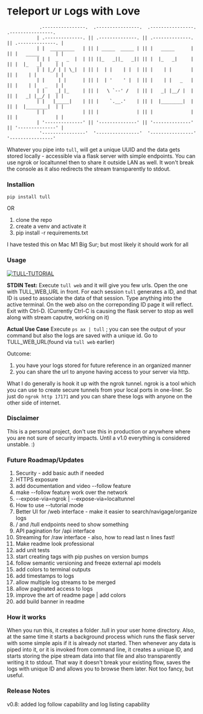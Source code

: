 # `T`eleport `U`r `L`ogs with `L`ove

```
            .----------------.  .----------------.  .----------------.  .----------------.   
           | .--------------. || .--------------. || .--------------. || .--------------. |  
           | |  _________   | || | _____  _____ | || |   _____      | || |   _____      | |  
           | | |  _   _  |  | || ||_   _||_   _|| || |  |_   _|     | || |  |_   _|     | |  
           | | |_/ | | \_|  | || |  | |    | |  | || |    | |       | || |    | |       | |  
           | |     | |      | || |  | '    ' |  | || |    | |   _   | || |    | |   _   | |  
           | |    _| |_     | || |   \ `--' /   | || |   _| |__/ |  | || |   _| |__/ |  | |  
           | |   |_____|    | || |    `.__.'    | || |  |________|  | || |  |________|  | |  
           | |              | || |              | || |              | || |              | |  
           | '--------------' || '--------------' || '--------------' || '--------------' |  
            '----------------'  '----------------'  '----------------'  '----------------'   
```
Whatever you pipe into `tull`, will get a unique UUID and the data gets stored locally - accessible via a flask server with simple endpoints. You can use ngrok or localtunnel then to share it outside LAN as well. It won't break the console as it also redirects the stream transparently to stdout.

### Installion

`pip install tull`

OR

1. clone the repo
2. create a venv and activate it
3. pip install -r requirements.txt

I have tested this on Mac M1 Big Sur; but most likely it should work for all

### Usage

[![TULL-TUTORIAL](https://img.youtube.com/vi/AQ6V2fIx1tw/0.jpg)](https://www.youtube.com/watch?v=AQ6V2fIx1tw)

**STDIN Test:**
Execute `tull web` and it will give you few urls. Open the one with TULL_WEB_URL in front.
For each session `tull` generates a ID, and that ID is used to associate the data of that session.
Type anything into the active terminal. On the web also on the correponding ID page it will reflect.
Exit with Ctrl-D. (Currently Ctrl-C is causing the flask server to stop as well along with stream caputre, working on it)

**Actual Use Case**
Execute `ps ax | tull` ; you can see the output of your command but also the logs are saved with a unique id. Go to TULL_WEB_URL(found via `tull web` earlier)

Outcome:
1. you have your logs stored for future reference in an organized manner
2. you can share the url to anyone having access to your server via http. 

What I do generally is hook it up with the ngrok tunnel. ngrok is a tool which you can use to create secure tunnels from your local ports in one-liner. So just do ```ngrok http 17171``` and you can share these logs with anyone on the other side of internet.

### Disclaimer

This is a personal project, don't use this in production or anywhere where you are not sure of security impacts. Until a v1.0 everything is considered unstable. :)

### Future Roadmap/Updates

 1. Security - add basic auth if needed
 2. HTTPS exposure
 3. add documentation and video --follow feature
 4. make --follow feature work over the network
 5. --expose-via=ngrok | --expose-via=localtunnel 
 6. How to use --tutorial mode
 7. Better UI for /web interface - make it easier to search/navigage/organize logs
 8. / and /tull endpoints need to show something
 9. API pagination for /api interface
 10. Streaming for /raw interface - also, how to read last n lines fast!
 11. Make readme look professional
 12. add unit tests
 13. start creating tags with pip pushes on version bumps
 14. follow semantic versioning and freeze external api models
 15. add colors to terminal outputs
 16. add timestamps to logs
 17. allow multiple log streams to be merged
 18. allow paginated access to logs
 19. improve the art of readme page | add colors
 20. add build banner in readme

### How it works

When you run this, it creates a folder .tull in your user home directory. Also, at the same time it starts a background process which runs the flask server with some simple apis if it is already not started. Then whenever any data is piped into it, or it is invoked from command line, it creates a unique ID, and starts storing the pipe stream data into that file and also transparently writing it to stdout. That way it doesn't break your existing flow, saves the logs with unique ID and allows you to browse them later. Not too fancy, but useful.

### Release Notes

v0.8: added log follow capability and log listing capability
